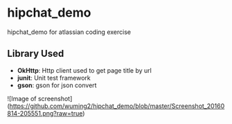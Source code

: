 # hipchat_demo
hipchat_demo for atlassian coding exercise

Library Used
-------------
- **OkHttp**:  Http client used to get page title by url 
- **junit**: Unit test framework
- **gson**: gson for json convert

![Image of screenshot]
(https://github.com/wuming2/hipchat_demo/blob/master/Screenshot_20160814-205551.png?raw=true)
